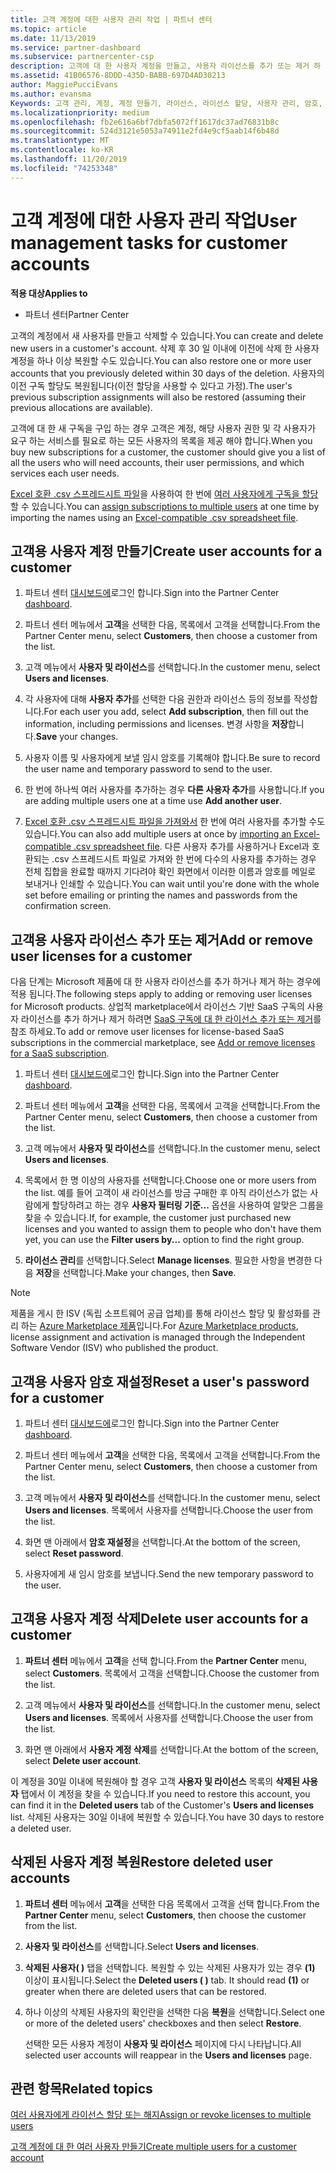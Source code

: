 ```yaml
---
title: 고객 계정에 대한 사용자 관리 작업 | 파트너 센터
ms.topic: article
ms.date: 11/13/2019
ms.service: partner-dashboard
ms.subservice: partnercenter-csp
description: 고객에 대 한 사용자 계정을 만들고, 사용자 라이선스를 추가 또는 제거 하 고, 사용자 암호를 다시 설정 하거나, 사용자 계정을 삭제 하거나, 복원 하는 방법에 대해 알아봅니다.
ms.assetid: 41B06576-8DDD-435D-BABB-697D4AD30213
author: MaggiePucciEvans
ms.author: evansma
Keywords: 고객 관리, 계정, 계정 만들기, 라이선스, 라이선스 할당, 사용자 관리, 암호, 암호 재설정, 암호 변경
ms.localizationpriority: medium
ms.openlocfilehash: fb2e616a6bf7dbfa5072ff1617dc37ad76831b8c
ms.sourcegitcommit: 524d3121e5053a74911e2fd4e9cf5aab14f6b48d
ms.translationtype: MT
ms.contentlocale: ko-KR
ms.lasthandoff: 11/20/2019
ms.locfileid: "74253348"
---
```

# <a name="user-management-tasks-for-customer-accounts"></a><span data-ttu-id="204ee-104">고객 계정에 대한 사용자 관리 작업</span><span class="sxs-lookup"><span data-stu-id="204ee-104">User management tasks for customer accounts</span></span>

<span data-ttu-id="204ee-105">**적용 대상**</span><span class="sxs-lookup"><span data-stu-id="204ee-105">**Applies to**</span></span>

- <span data-ttu-id="204ee-106">파트너 센터</span><span class="sxs-lookup"><span data-stu-id="204ee-106">Partner Center</span></span>

<span data-ttu-id="204ee-107">고객의 계정에서 새 사용자를 만들고 삭제할 수 있습니다.</span><span class="sxs-lookup"><span data-stu-id="204ee-107">You can create and delete new users in a customer's account.</span></span> <span data-ttu-id="204ee-108">삭제 후 30 일 이내에 이전에 삭제 한 사용자 계정을 하나 이상 복원할 수도 있습니다.</span><span class="sxs-lookup"><span data-stu-id="204ee-108">You can also restore one or more user accounts that you previously deleted within 30 days of the deletion.</span></span> <span data-ttu-id="204ee-109">사용자의 이전 구독 할당도 복원됩니다(이전 할당을 사용할 수 있다고 가정).</span><span class="sxs-lookup"><span data-stu-id="204ee-109">The user's previous subscription assignments will also be restored (assuming their previous allocations are available).</span></span>

<span data-ttu-id="204ee-110">고객에 대 한 새 구독을 구입 하는 경우 고객은 계정, 해당 사용자 권한 및 각 사용자가 요구 하는 서비스를 필요로 하는 모든 사용자의 목록을 제공 해야 합니다.</span><span class="sxs-lookup"><span data-stu-id="204ee-110">When you buy new subscriptions for a customer, the customer should give you a list of all the users who will need accounts, their user permissions, and which services each user needs.</span></span>  

<span data-ttu-id="204ee-111">[Excel 호환 .csv 스프레드시트 파일](bulk-license-provisioning-for-multiple-users.md)을 사용하여 한 번에 [여러 사용자에게 구독을 할당](adding-multiple-users-to-a-customer-account.md)할 수 있습니다.</span><span class="sxs-lookup"><span data-stu-id="204ee-111">You can [assign subscriptions to multiple users](bulk-license-provisioning-for-multiple-users.md) at one time by importing the names using an [Excel-compatible .csv spreadsheet file](adding-multiple-users-to-a-customer-account.md).</span></span>

<a href="" id="createuseraccounts"></a>

## <a name="create-user-accounts-for-a-customer"></a><span data-ttu-id="204ee-112">고객용 사용자 계정 만들기</span><span class="sxs-lookup"><span data-stu-id="204ee-112">Create user accounts for a customer</span></span>

1. <span data-ttu-id="204ee-113">파트너 센터 [대시보드에](https://partner.microsoft.com/dashboard)로그인 합니다.</span><span class="sxs-lookup"><span data-stu-id="204ee-113">Sign into the Partner Center [dashboard](https://partner.microsoft.com/dashboard).</span></span>

2. <span data-ttu-id="204ee-114">파트너 센터 메뉴에서 **고객**을 선택한 다음, 목록에서 고객을 선택합니다.</span><span class="sxs-lookup"><span data-stu-id="204ee-114">From the Partner Center menu, select **Customers**, then choose a customer from the list.</span></span>

3. <span data-ttu-id="204ee-115">고객 메뉴에서 **사용자 및 라이선스**를 선택합니다.</span><span class="sxs-lookup"><span data-stu-id="204ee-115">In the customer menu, select **Users and licenses**.</span></span>

4. <span data-ttu-id="204ee-116">각 사용자에 대해 **사용자 추가**를 선택한 다음 권한과 라이선스 등의 정보를 작성합니다.</span><span class="sxs-lookup"><span data-stu-id="204ee-116">For each user you add, select **Add subscription**, then fill out the information, including permissions and licenses.</span></span> <span data-ttu-id="204ee-117">변경 사항을 **저장**합니다.</span><span class="sxs-lookup"><span data-stu-id="204ee-117">**Save** your changes.</span></span>

5. <span data-ttu-id="204ee-118">사용자 이름 및 사용자에게 보낼 임시 암호를 기록해야 합니다.</span><span class="sxs-lookup"><span data-stu-id="204ee-118">Be sure to record the user name and temporary password to send to the user.</span></span>

6. <span data-ttu-id="204ee-119">한 번에 하나씩 여러 사용자를 추가하는 경우 **다른 사용자 추가**를 사용합니다.</span><span class="sxs-lookup"><span data-stu-id="204ee-119">If you are adding multiple users one at a time use **Add another user**.</span></span>

7. <span data-ttu-id="204ee-120">[Excel 호환 .csv 스프레드시트 파일을 가져와서](adding-multiple-users-to-a-customer-account.md) 한 번에 여러 사용자를 추가할 수도 있습니다.</span><span class="sxs-lookup"><span data-stu-id="204ee-120">You can also add multiple users at once by [importing an Excel-compatible .csv spreadsheet file](adding-multiple-users-to-a-customer-account.md).</span></span> <span data-ttu-id="204ee-121">다른 사용자 추가를 사용하거나 Excel과 호환되는 .csv 스프레드시트 파일로 가져와 한 번에 다수의 사용자를 추가하는 경우 전체 집합을 완료할 때까지 기다려야 확인 화면에서 이러한 이름과 암호를 메일로 보내거나 인쇄할 수 있습니다.</span><span class="sxs-lookup"><span data-stu-id="204ee-121">You can wait until you're done with the whole set before emailing or printing the names and passwords from the confirmation screen.</span></span>

<a href="" id="userlicensing"></a>

## <a name="add-or-remove-user-licenses-for-a-customer"></a><span data-ttu-id="204ee-122">고객용 사용자 라이선스 추가 또는 제거</span><span class="sxs-lookup"><span data-stu-id="204ee-122">Add or remove user licenses for a customer</span></span>

<span data-ttu-id="204ee-123">다음 단계는 Microsoft 제품에 대 한 사용자 라이선스를 추가 하거나 제거 하는 경우에 적용 됩니다.</span><span class="sxs-lookup"><span data-stu-id="204ee-123">The following steps apply to adding or removing user licenses for Microsoft products.</span></span> <span data-ttu-id="204ee-124">상업적 marketplace에서 라이선스 기반 SaaS 구독의 사용자 라이선스를 추가 하거나 제거 하려면 [SaaS 구독에 대 한 라이선스 추가 또는 제거](csp-commercial-marketplace-manage.md#add-or-remove-licenses-for-a-saas-subscription)를 참조 하세요.</span><span class="sxs-lookup"><span data-stu-id="204ee-124">To add or remove user licenses for license-based SaaS subscriptions in the commercial marketplace, see [Add or remove licenses for a SaaS subscription](csp-commercial-marketplace-manage.md#add-or-remove-licenses-for-a-saas-subscription).</span></span>

1. <span data-ttu-id="204ee-125">파트너 센터 [대시보드에](https://partner.microsoft.com/dashboard)로그인 합니다.</span><span class="sxs-lookup"><span data-stu-id="204ee-125">Sign into the Partner Center [dashboard](https://partner.microsoft.com/dashboard).</span></span>

2. <span data-ttu-id="204ee-126">파트너 센터 메뉴에서 **고객**을 선택한 다음, 목록에서 고객을 선택합니다.</span><span class="sxs-lookup"><span data-stu-id="204ee-126">From the Partner Center menu, select **Customers**, then choose a customer from the list.</span></span>

3. <span data-ttu-id="204ee-127">고객 메뉴에서 **사용자 및 라이선스**를 선택합니다.</span><span class="sxs-lookup"><span data-stu-id="204ee-127">In the customer menu, select **Users and licenses**.</span></span>

4. <span data-ttu-id="204ee-128">목록에서 한 명 이상의 사용자를 선택합니다.</span><span class="sxs-lookup"><span data-stu-id="204ee-128">Choose one or more users from the list.</span></span> <span data-ttu-id="204ee-129">예를 들어 고객이 새 라이선스를 방금 구매한 후 아직 라이선스가 없는 사람에게 할당하려고 하는 경우 **사용자 필터링 기준...** 옵션을 사용하여 알맞은 그룹을 찾을 수 있습니다.</span><span class="sxs-lookup"><span data-stu-id="204ee-129">If, for example, the customer just purchased new licenses and you wanted to assign them to people who don't have them yet, you can use the **Filter users by...** option to find the right group.</span></span>

5. <span data-ttu-id="204ee-130">**라이선스 관리**를 선택합니다.</span><span class="sxs-lookup"><span data-stu-id="204ee-130">Select **Manage licenses**.</span></span> <span data-ttu-id="204ee-131">필요한 사항을 변경한 다음 **저장**을 선택합니다.</span><span class="sxs-lookup"><span data-stu-id="204ee-131">Make your changes, then **Save**.</span></span>

> [!NOTE]
> <span data-ttu-id="204ee-132">제품을 게시 한 ISV (독립 소프트웨어 공급 업체)를 통해 라이선스 할당 및 활성화를 관리 하는 [Azure Marketplace 제품](csp-commercial-marketplace-manage.md#assign-licenses-and-activate-a-subscription-on-behalf-of-a-customer)입니다.</span><span class="sxs-lookup"><span data-stu-id="204ee-132">For [Azure Marketplace products](csp-commercial-marketplace-manage.md#assign-licenses-and-activate-a-subscription-on-behalf-of-a-customer), license assignment and activation is managed through the Independent Software Vendor (ISV) who published the product.</span></span>

<a href="" id="resetpassword"></a>

## <a name="reset-a-users-password-for-a-customer"></a><span data-ttu-id="204ee-133">고객용 사용자 암호 재설정</span><span class="sxs-lookup"><span data-stu-id="204ee-133">Reset a user's password for a customer</span></span>

1. <span data-ttu-id="204ee-134">파트너 센터 [대시보드에](https://partner.microsoft.com/dashboard)로그인 합니다.</span><span class="sxs-lookup"><span data-stu-id="204ee-134">Sign into the Partner Center [dashboard](https://partner.microsoft.com/dashboard).</span></span>

2. <span data-ttu-id="204ee-135">파트너 센터 메뉴에서 **고객**을 선택한 다음, 목록에서 고객을 선택합니다.</span><span class="sxs-lookup"><span data-stu-id="204ee-135">From the Partner Center menu, select **Customers**, then choose a customer from the list.</span></span>

3.  <span data-ttu-id="204ee-136">고객 메뉴에서 **사용자 및 라이선스**를 선택합니다.</span><span class="sxs-lookup"><span data-stu-id="204ee-136">In the customer menu, select **Users and licenses**.</span></span> <span data-ttu-id="204ee-137">목록에서 사용자를 선택합니다.</span><span class="sxs-lookup"><span data-stu-id="204ee-137">Choose the user from the list.</span></span>

4.  <span data-ttu-id="204ee-138">화면 맨 아래에서 **암호 재설정**을 선택합니다.</span><span class="sxs-lookup"><span data-stu-id="204ee-138">At the bottom of the screen, select **Reset password**.</span></span> 

5.  <span data-ttu-id="204ee-139">사용자에게 새 임시 암호를 보냅니다.</span><span class="sxs-lookup"><span data-stu-id="204ee-139">Send the new temporary password to the user.</span></span>

<a href="" id="deleteuseraccounts"></a>

## <a name="delete-user-accounts-for-a-customer"></a><span data-ttu-id="204ee-140">고객용 사용자 계정 삭제</span><span class="sxs-lookup"><span data-stu-id="204ee-140">Delete user accounts for a customer</span></span>

1.  <span data-ttu-id="204ee-141">**파트너 센터** 메뉴에서 **고객**을 선택 합니다.</span><span class="sxs-lookup"><span data-stu-id="204ee-141">From the **Partner Center** menu, select **Customers**.</span></span> <span data-ttu-id="204ee-142">목록에서 고객을 선택합니다.</span><span class="sxs-lookup"><span data-stu-id="204ee-142">Choose the customer from the list.</span></span>

2.  <span data-ttu-id="204ee-143">고객 메뉴에서 **사용자 및 라이선스**를 선택합니다.</span><span class="sxs-lookup"><span data-stu-id="204ee-143">In the customer menu, select **Users and licenses**.</span></span> <span data-ttu-id="204ee-144">목록에서 사용자를 선택합니다.</span><span class="sxs-lookup"><span data-stu-id="204ee-144">Choose the user from the list.</span></span>

3.  <span data-ttu-id="204ee-145">화면 맨 아래에서 **사용자 계정 삭제**를 선택합니다.</span><span class="sxs-lookup"><span data-stu-id="204ee-145">At the bottom of the screen, select **Delete user account**.</span></span>

<span data-ttu-id="204ee-146">이 계정을 30일 이내에 복원해야 할 경우 고객 **사용자 및 라이선스** 목록의 **삭제된 사용자** 탭에서 이 계정을 찾을 수 있습니다.</span><span class="sxs-lookup"><span data-stu-id="204ee-146">If you need to restore this account, you can find it in the **Deleted users** tab of the Customer's **Users and licenses** list.</span></span> <span data-ttu-id="204ee-147">삭제된 사용자는 30일 이내에 복원할 수 있습니다.</span><span class="sxs-lookup"><span data-stu-id="204ee-147">You have 30 days to restore a deleted user.</span></span>

<a href="" id="restoreuseraccounts"></a>

## <a name="restore-deleted-user-accounts"></a><span data-ttu-id="204ee-148">삭제된 사용자 계정 복원</span><span class="sxs-lookup"><span data-stu-id="204ee-148">Restore deleted user accounts</span></span>

1.  <span data-ttu-id="204ee-149">**파트너 센터** 메뉴에서 **고객**을 선택한 다음 목록에서 고객을 선택 합니다.</span><span class="sxs-lookup"><span data-stu-id="204ee-149">From the **Partner Center** menu, select **Customers**, then choose the customer from the list.</span></span>

2.  <span data-ttu-id="204ee-150">**사용자 및 라이선스**를 선택합니다.</span><span class="sxs-lookup"><span data-stu-id="204ee-150">Select **Users and licenses**.</span></span>

3.  <span data-ttu-id="204ee-151">**삭제된 사용자( )** 탭을 선택합니다. 복원할 수 있는 삭제된 사용자가 있는 경우 **(1)** 이상이 표시됩니다.</span><span class="sxs-lookup"><span data-stu-id="204ee-151">Select the **Deleted users ( )** tab. It should read **(1)** or greater when there are deleted users that can be restored.</span></span>

4.  <span data-ttu-id="204ee-152">하나 이상의 삭제된 사용자의 확인란을 선택한 다음 **복원**을 선택합니다.</span><span class="sxs-lookup"><span data-stu-id="204ee-152">Select one or more of the deleted users' checkboxes and then select **Restore**.</span></span>

    <span data-ttu-id="204ee-153">선택한 모든 사용자 계정이 **사용자 및 라이선스** 페이지에 다시 나타납니다.</span><span class="sxs-lookup"><span data-stu-id="204ee-153">All selected user accounts will reappear in the **Users and licenses** page.</span></span>

## <a name="related-topics"></a><span data-ttu-id="204ee-154">관련 항목</span><span class="sxs-lookup"><span data-stu-id="204ee-154">Related topics</span></span>


[<span data-ttu-id="204ee-155">여러 사용자에게 라이선스 할당 또는 해지</span><span class="sxs-lookup"><span data-stu-id="204ee-155">Assign or revoke licenses to multiple users</span></span>](bulk-license-provisioning-for-multiple-users.md)

[<span data-ttu-id="204ee-156">고객 계정에 대 한 여러 사용자 만들기</span><span class="sxs-lookup"><span data-stu-id="204ee-156">Create multiple users for a customer account</span></span>](adding-multiple-users-to-a-customer-account.md)